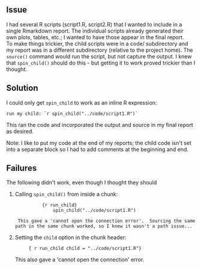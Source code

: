 ## Issue
I had several R scripts (script1.R, script2.R) that I wanted to include in a single Rmarkdown report.
The individual scripts already generated their own plots, tables, etc.; I wanted to have those appear in the final report.  
To make things trickier, the child scripts were in a code/ subdirectory and my report was in a different subdirectory (relative
to the project home). 
The `source()` command would run the script, but not capture the output.
I knew that `spin_child()` should do this - but getting it to work proved trickier than I thought.

## Solution
I could only get `spin_child` to work as an inline R expression:
```
run my child: `r spin_child("../code/script1.R")`
```
This ran the code and incorporated the output and source in my final report as desired.

Note: I like to put my code at the end of my reports; the child code isn't set into a separate block so I had to add comments at the beginning and end.

## Failures
The following didn't work, even though I thought they should

1. Calling `spin_child()` from inside a chunk:  
    ```
              {r run_child}
                  spin_child("../code/script1.R")
     ```
        
        This gave a 'cannot open the connection error'.  Sourcing the same path in the same chunk worked, so I knew it wasn't a path issue...
2. Setting the `child` option in the chunk header:  
    ```
         { r run_child child = "../code/script1.R"}
    ```
      
    This also gave a 'cannot open the connection' error.
    